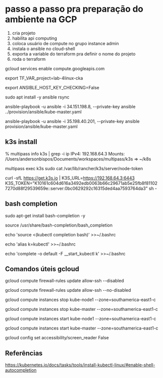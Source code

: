 # passo a passo pra preparação do ambiente na GCP

1. cria projeto
1. habilita api computing
1. coloca usuário de compute no grupo instance admin
1. instala o ansible no cloud-shell
1. exporta a variable do terraform pra definir o nome do projeto
1. roda o terraform

gcloud services enable compute.googleapis.com

export TF_VAR_project=lab-4linux-cka

export  ANSIBLE_HOST_KEY_CHECKING=False

sudo apt install -y ansible rsync

ansible-playbook -u ansible -i 34.151.198.8, --private-key ansible ../provision/ansible/kube-master.yaml 

ansible-playbook -u ansible -i 35.198.40.201, --private-key ansible provision/ansible/kube-master.yaml

## k3s install

% multipass info k3s | grep -i ip
IPv4:           192.168.64.3
Mounts:         /Users/andersonbispos/Documents/workspaces/multipass/k3s => ~/k8s

multipass exec k3s sudo cat /var/lib/rancher/k3s/server/node-token

curl -sfL https://get.k3s.io | K3S_URL=https://192.168.64.3:6443 K3S_TOKEN="K10161c604d616a3492edb0063b66c29671ab5e25fb8f811027270d88f29539659e::server:0bc0629292c16315ded4aa7593764da3" sh -

## bash completion

sudo apt-get install bash-completion -y

source /usr/share/bash-completion/bash_completion

echo 'source <(kubectl completion bash)' >>~/.bashrc

echo 'alias k=kubectl' >>~/.bashrc

echo 'complete -o default -F __start_kubectl k' >>~/.bashrc

## Comandos úteis gcloud

gcloud compute firewall-rules update allow-ssh --disabled

gcloud compute firewall-rules update allow-ssh --no-disabled

gcloud compute instances stop kube-node1 --zone=southamerica-east1-c

gcloud compute instances stop kube-master --zone=southamerica-east1-c

gcloud compute instances start kube-node1 --zone=southamerica-east1-c

gcloud compute instances start kube-master --zone=southamerica-east1-c  

gcloud config set accessibility/screen_reader False

## Referências

https://kubernetes.io/docs/tasks/tools/install-kubectl-linux/#enable-shell-autocompletion